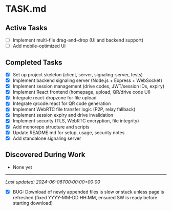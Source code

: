 # TASK.md

## Active Tasks
- [ ] Implement multi-file drag-and-drop (UI and backend support)
- [ ] Add mobile-optimized UI

## Completed Tasks
- [x] Set up project skeleton (client, server, signaling-server, tests)
- [x] Implement backend signaling server (Node.js + Express + WebSocket)
- [x] Implement session management (drive codes, JWT/session IDs, expiry)
- [x] Implement React frontend (homepage, upload, QR/drive code UI)
- [x] Integrate react-dropzone for file upload
- [x] Integrate qrcode.react for QR code generation
- [x] Implement WebRTC file transfer logic (P2P, relay fallback)
- [x] Implement session expiry and drive invalidation
- [x] Implement security (TLS, WebRTC encryption, file integrity)
- [x] Add monorepo structure and scripts
- [x] Update README.md for setup, usage, security notes
- [x] Add standalone signaling server

## Discovered During Work
- None yet

---
*Last updated: 2024-06-06T00:00:00+00:00*

- [x] BUG: Download of newly appended files is slow or stuck unless page is refreshed (fixed YYYY-MM-DD HH:MM, ensured SW is ready before starting download)
